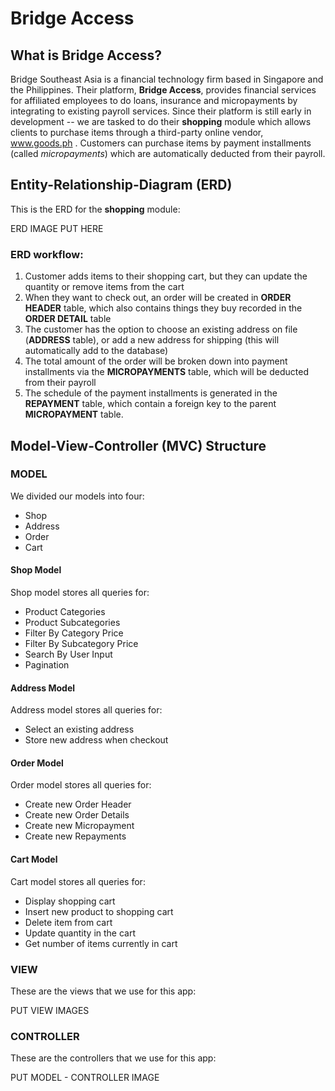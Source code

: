 # Bridge Access
## What is Bridge Access?
Bridge Southeast Asia is a financial technology firm based in Singapore and the Philippines. Their platform, **Bridge Access**, provides financial services for affiliated employees to do loans, insurance and micropayments by integrating to existing payroll services.
Since their platform is still early in development -- we are tasked to do their **shopping** module which allows clients to purchase items through a third-party online vendor, www.goods.ph . Customers can purchase items by payment installments (called *micropayments*) which are automatically deducted from their payroll.
## Entity-Relationship-Diagram (ERD)
This is the ERD for the **shopping** module:

ERD IMAGE PUT HERE

### ERD workflow:
1. Customer adds items to their shopping cart, but they can update the quantity or remove items from the cart
2. When they want to check out, an order will be created in **ORDER HEADER** table, which also contains things they buy recorded in the **ORDER DETAIL** table
3. The customer has the option to choose an existing address on file (**ADDRESS** table), or add a new address for shipping (this will automatically add to the database)
4. The total amount of the order will be broken down into payment installments via the **MICROPAYMENTS** table, which will be deducted from their payroll
5. The schedule of the payment installments is generated in the **REPAYMENT** table, which contain a foreign key to the parent **MICROPAYMENT** table.


## Model-View-Controller (MVC) Structure
### MODEL
We divided our models into four:
* Shop
* Address
* Order
* Cart
#### Shop Model
Shop model stores all queries for:
* Product Categories
* Product Subcategories
* Filter By Category Price
* Filter By Subcategory Price
* Search By User Input
* Pagination

#### Address Model
Address model stores all queries for:
* Select an existing address
* Store new address when checkout

#### Order Model
Order model stores all queries for:
* Create new Order Header
* Create new Order Details
* Create new Micropayment
* Create new Repayments

#### Cart Model
Cart model stores all queries for:
* Display shopping cart
* Insert new product to shopping cart
* Delete item from cart
* Update quantity in the cart
* Get number of items currently in cart

### VIEW
These are the views that we use for this app:

PUT VIEW IMAGES

### CONTROLLER

These are the controllers that we use for this app:

PUT MODEL - CONTROLLER IMAGE
